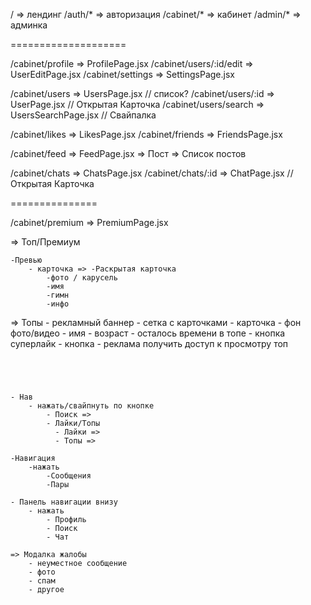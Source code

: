 

/ => лендинг
/auth/* => авторизация
/cabinet/* => кабинет
/admin/* => админка

====================


/cabinet/profile => ProfilePage.jsx
/cabinet/users/:id/edit => UserEditPage.jsx
/cabinet/settings => SettingsPage.jsx

/cabinet/users => UsersPage.jsx // список?
/cabinet/users/:id => UserPage.jsx // Открытая Карточка
/cabinet/users/search => UsersSearchPage.jsx // Свайпалка

/cabinet/likes => LikesPage.jsx
/cabinet/friends => FriendsPage.jsx

/cabinet/feed => FeedPage.jsx => Пост => Список постов 

/cabinet/chats => ChatsPage.jsx
/cabinet/chats/:id => ChatPage.jsx // Открытая Карточка

<!-- /cabinet/dkjfhgjkfhgjk => FindMessagesPage.jsx -->




===============




/cabinet/premium => PremiumPage.jsx

=> Топ/Премиум



	-Превью 
		- карточка => -Раскрытая карточка
			-фото / карусель 
			-имя
			-гимн
			-инфо

=> Топы
	- рекламный баннер
	- сетка с карточками
		- карточка
			- фон фото/видео
			- имя
			- возраст
			- осталось времени в топе
			- кнопка суперлайк
	- кнопка - реклама получить доступ к просмотру топ

```




- Нав
	- нажать/свайпнуть по кнопке
		- Поиск => 
		- Лайки/Топы 
		  - Лайки =>
		  - Топы =>

-Навигация
	-нажать
		-Сообщения
		-Пары

- Панель навигации внизу
	- нажать 
		- Профиль
		- Поиск	
		- Чат

=> Модалка жалобы
	- неуместное сообщение
	- фото
	- спам
	- другое